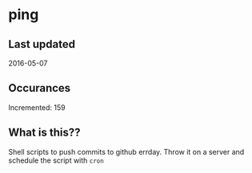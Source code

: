 # ping

## Last updated
2016-05-07

## Occurances
Incremented: 159

## What is this?? 
Shell scripts to push commits to github errday. Throw it on a server and schedule the script with `cron`
